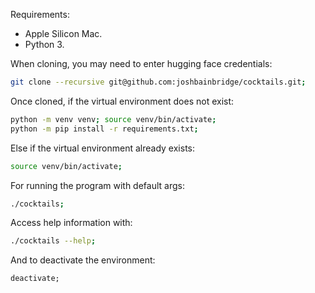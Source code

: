 Requirements:

- Apple Silicon Mac.
- Python 3.

When cloning, you may need to enter hugging face credentials:

```bash
git clone --recursive git@github.com:joshbainbridge/cocktails.git;
```

Once cloned, if the virtual environment does not exist:

```bash
python -m venv venv; source venv/bin/activate;
python -m pip install -r requirements.txt;
```

Else if the virtual environment already exists:

```bash
source venv/bin/activate;
```

For running the program with default args:

```bash
./cocktails;
```

Access help information with:

```bash
./cocktails --help;
```

And to deactivate the environment:

```
deactivate;
```

